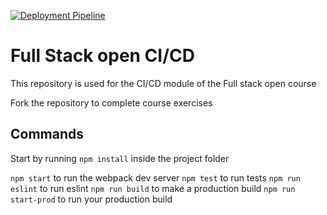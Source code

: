 [![Deployment Pipeline](https://github.com/MarcoGomesr/pokedex-ci-github/actions/workflows/pipeline.yml/badge.svg)](https://github.com/MarcoGomesr/pokedex-ci-github/actions/workflows/pipeline.yml)

# Full Stack open CI/CD

This repository is used for the CI/CD module of the Full stack open course

Fork the repository to complete course exercises

## Commands

Start by running `npm install` inside the project folder

`npm start` to run the webpack dev server
`npm test` to run tests
`npm run eslint` to run eslint
`npm run build` to make a production build
`npm run start-prod` to run your production build
